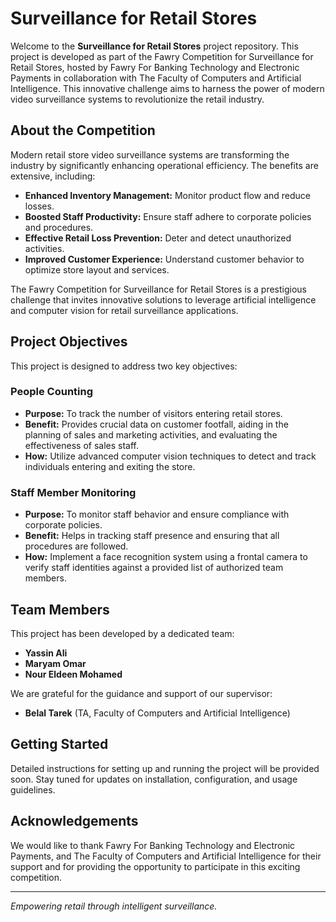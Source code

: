 # Surveillance for Retail Stores

Welcome to the **Surveillance for Retail Stores** project repository. This project is developed as part of the Fawry Competition for Surveillance for Retail Stores, hosted by Fawry For Banking Technology and Electronic Payments in collaboration with The Faculty of Computers and Artificial Intelligence. This innovative challenge aims to harness the power of modern video surveillance systems to revolutionize the retail industry.

## About the Competition

Modern retail store video surveillance systems are transforming the industry by significantly enhancing operational efficiency. The benefits are extensive, including:

- **Enhanced Inventory Management:** Monitor product flow and reduce losses.
- **Boosted Staff Productivity:** Ensure staff adhere to corporate policies and procedures.
- **Effective Retail Loss Prevention:** Deter and detect unauthorized activities.
- **Improved Customer Experience:** Understand customer behavior to optimize store layout and services.

The Fawry Competition for Surveillance for Retail Stores is a prestigious challenge that invites innovative solutions to leverage artificial intelligence and computer vision for retail surveillance applications.

## Project Objectives

This project is designed to address two key objectives:

### People Counting
- **Purpose:** To track the number of visitors entering retail stores.
- **Benefit:** Provides crucial data on customer footfall, aiding in the planning of sales and marketing activities, and evaluating the effectiveness of sales staff.
- **How:** Utilize advanced computer vision techniques to detect and track individuals entering and exiting the store.

### Staff Member Monitoring
- **Purpose:** To monitor staff behavior and ensure compliance with corporate policies.
- **Benefit:** Helps in tracking staff presence and ensuring that all procedures are followed.
- **How:** Implement a face recognition system using a frontal camera to verify staff identities against a provided list of authorized team members.

## Team Members

This project has been developed by a dedicated team:
- **Yassin Ali**
- **Maryam Omar**
- **Nour Eldeen Mohamed**

We are grateful for the guidance and support of our supervisor:
- **Belal Tarek** (TA, Faculty of Computers and Artificial Intelligence)

## Getting Started

Detailed instructions for setting up and running the project will be provided soon. Stay tuned for updates on installation, configuration, and usage guidelines.

## Acknowledgements

We would like to thank Fawry For Banking Technology and Electronic Payments, and The Faculty of Computers and Artificial Intelligence for their support and for providing the opportunity to participate in this exciting competition.

---

*Empowering retail through intelligent surveillance.*
